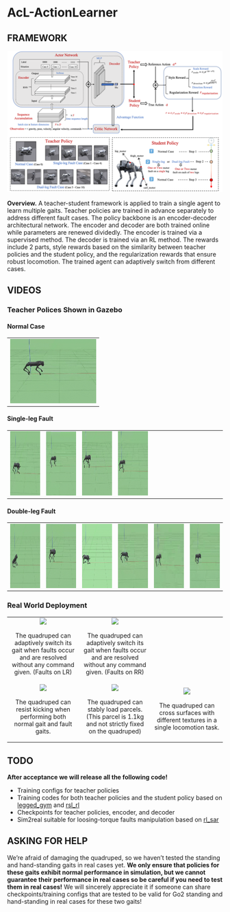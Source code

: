 # AcL-ActionLearner

## FRAMEWORK

![Overview](video&pics/framework.png)

**Overview.** A teacher-student framework is applied to train a single agent to learn multiple gaits. 
Teacher policies are trained in advance separately to address different fault cases. The policy backbone 
is an encoder-decoder architectural network. The encoder and decoder are both trained online while parameters 
are renewed dividedly. The encoder is trained via a supervised method. The decoder is trained via an RL method. 
The rewards include 2 parts, style rewards based on the similarity between teacher policies and the student policy, 
and the regularization rewards that ensure robust locomotion. The trained agent can adaptively switch from different cases.


## VIDEOS

### Teacher Polices Shown in Gazebo

#### Normal Case
<table align="center" width="100%">
    <tr>
        <td align="center" colspan="6">
            <img src="video&pics/re0.gif" width="100%" height="150px">
        </td>
    </tr>
</table>

#### Single-leg Fault
<table align="center" width="100%">
    <tr>
        <td align="center" width="16.6%"><img src="video&pics/re1.gif" width="100%" height="150px"></td>
        <td align="center" width="16.6%"><img src="video&pics/re2.gif" width="100%" height="150px"></td>
        <td align="center" width="16.6%"><img src="video&pics/re3.gif" width="100%" height="150px"></td>
        <td align="center" width="16.6%"><img src="video&pics/re4.gif" width="100%" height="150px"></td>
        <td align="center" width="16.6%"></td>
        <td align="center" width="16.6%"></td>
    </tr>
</table>

#### Double-leg Fault
<table align="center" width="100%">
    <tr>
        <td align="center" width="16.6%"><img src="video&pics/re5.gif" width="100%" height="150px"></td>
        <td align="center" width="16.6%"><img src="video&pics/re6.gif" width="100%" height="150px"></td>
        <td align="center" width="16.6%"><img src="video&pics/re7.gif" width="100%" height="150px"></td>
        <td align="center" width="16.6%"><img src="video&pics/re8.gif" width="100%" height="150px"></td>
        <td align="center" width="16.6%"><img src="video&pics/re9.gif" width="100%" height="150px"></td>
        <td align="center" width="16.6%"><img src="video&pics/re10.gif" width="100%" height="150px"></td>
    </tr>
</table>





### Real World Deployment

<table align="center">
    <tr>
        <td align="center" width="33%">
            <img src="video&pics/LR.gif" width="100%" height="auto">
            <p>The quadruped can adaptively switch its gait when faults occur and are resolved without any command given. (Faults on LR)</p>
        </td>
        <td align="center" width="33%">
            <img src="video&pics/RR.gif" width="100%" height="auto">
            <p>The quadruped can adaptively switch its gait when faults occur and are resolved without any command given. (Faults on RR)</p>
        </td>
    </tr>
    <tr>
        <td align="center" width="33%">
            <img src="video&pics/KICKING.gif" width="100%" height="auto">
            <p>The quadruped can resist kicking when performing both normal gait and fault gaits.</p>
        </td>
        <td align="center" width="33%">
            <img src="video&pics/LOADING.gif" width="100%" height="auto">
            <p>The quadruped can stably load parcels. (This parcel is 1.1kg and not strictly fixed on the quadruped)</p>
        </td>
        <td align="center" width="33%">
            <img src="video&pics/CROSS.gif" width="100%" height="auto">
            <p>The quadruped can cross surfaces with different textures in a single locomotion task.</p>
        </td>
    </tr>
</table>



## TODO

**After acceptance we will release all the following code!**

- Training configs for teacher policies
- Training codes for both teacher policies and the student policy based on [legged_gym](https://github.com/leggedrobotics/legged_gym) and [rsl_rl](https://github.com/leggedrobotics/rsl_rl)
- Checkpoints for teacher policies, encoder, and decoder
- Sim2real suitable for loosing-torque faults manipulation based on [rl_sar](https://github.com/fan-ziqi/rl_sar)

## ASKING FOR HELP
We’re afraid of damaging the quadruped, so we haven’t tested the standing and hand-standing gaits in real cases yet. **We only ensure that policies for these gaits exhibit normal performance in simulation, but we cannot guarantee their performance in real cases so be careful if you need to test them in real cases!**  We will sincerely appreciate it if someone can share checkpoints/training configs that are tested to be valid for Go2 standing and hand-standing in real cases for these two gaits!

